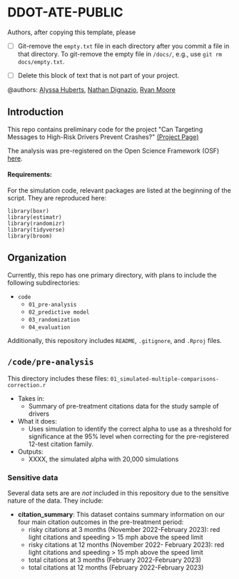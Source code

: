 # DDOT-ATE-PUBLIC

Authors, after copying this template, please

- [ ] Git-remove the `empty.txt` file in each directory after you commit a file 
in that directory.  To git-remove the empty file in `/docs/`, e.g., use 
`git rm docs/empty.txt`.
- [ ] Delete this block of text that is not part of your project.


@authors: [Alyssa Huberts](alyssa.huberts@dc.gov), [Nathan Dignazio](nathan.dignazio@dc.gov), [Ryan Moore](ryan.moore@dc.gov)

## Introduction

This repo contains preliminary code for the project "Can Targeting Messages to High-Risk Drivers Prevent Crashes?" [(Project Page)](https://thelabprojects.dc.gov/high-risk-drivers)

The analysis was pre-registered on the Open Science Framework (OSF) 
[here](https://osf.io/5pufn/). 


#### Requirements:

For the simulation code, relevant packages are listed at the beginning of the script. They are reproduced here:

```
library(boxr)
library(estimatr)
library(randomizr)
library(tidyverse)
library(broom)
```

## Organization

Currently, this repo has one primary directory, with plans to include the following subdirectories:

- `code`
  - `01_pre-analysis`
  - `02_predictive model`
  - `03_randomization`
  - `04_evaluation`

Additionally, this repository includes `README`, `.gitignore`, and `.Rproj` 
files.

## `/code/pre-analysis`

This directory includes these files:
 `01_simulated-multiple-comparisons-correction.r`
- Takes in:
    - Summary of pre-treatment citations data for the study sample of drivers
- What it does:
    - Uses simulation to identify the correct alpha to use as a threshold for significance at the 95% level when correcting for the pre-registered 12-test citation family. 
- Outputs:
    - XXXX, the simulated alpha with 20,000 simulations 

### Sensitive data

Several data sets are are _not_ included in this repository due to the sensitive nature of the data.  They include:

- **citation_summary**: This dataset contains summary information on our four main citation outcomes in the pre-treatment period:
  -  risky citations at 3 months (November 2022-February 2023): red light citations and speeding > 15 mph above the speed limit 
  -  risky citations at 12 months (November 2022- February 2023): red light citations and speeding > 15 mph above the speed limit
  -  total citations at 3 months (February 2022-February 2023)
  -  total citations at 12 months (February 2022-February 2023) 
